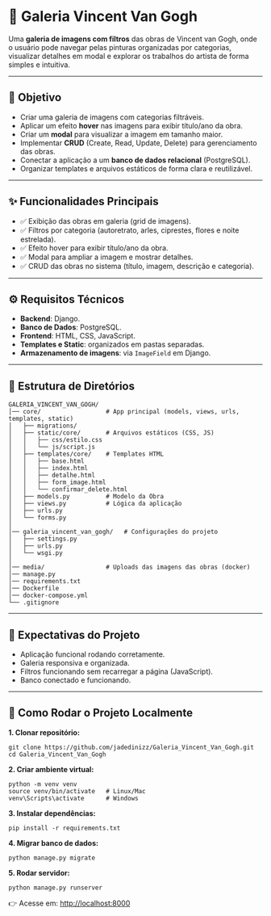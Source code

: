 # 🎨 Galeria Vincent Van Gogh

Uma **galeria de imagens com filtros** das obras de Vincent van Gogh, onde o usuário pode navegar pelas pinturas organizadas por categorias, visualizar detalhes em modal e explorar os trabalhos do artista de forma simples e intuitiva.

---

## 📌 Objetivo
- Criar uma galeria de imagens com categorias filtráveis.  
- Aplicar um efeito **hover** nas imagens para exibir título/ano da obra.  
- Criar um **modal** para visualizar a imagem em tamanho maior.  
- Implementar **CRUD** (Create, Read, Update, Delete) para gerenciamento das obras.  
- Conectar a aplicação a um **banco de dados relacional** (PostgreSQL).  
- Organizar templates e arquivos estáticos de forma clara e reutilizável.  

---

## ✨ Funcionalidades Principais
- ✅ Exibição das obras em galeria (grid de imagens).  
- ✅ Filtros por categoria (autoretrato, arles, ciprestes, flores e noite estrelada).  
- ✅ Efeito hover para exibir título/ano da obra.  
- ✅ Modal para ampliar a imagem e mostrar detalhes.  
- ✅ CRUD das obras no sistema (título, imagem, descrição e categoria).  

---

## ⚙️ Requisitos Técnicos
- **Backend**: Django.  
- **Banco de Dados**: PostgreSQL.  
- **Frontend**: HTML, CSS, JavaScript.  
- **Templates e Static**: organizados em pastas separadas.  
- **Armazenamento de imagens**: via `ImageField` em Django.  

---

## 📂 Estrutura de Diretórios

```plaintext
GALERIA_VINCENT_VAN_GOGH/
│── core/                  # App principal (models, views, urls, templates, static)
│   ├── migrations/        
│   ├── static/core/       # Arquivos estáticos (CSS, JS)
│   │   ├── css/estilo.css
│   │   └── js/script.js
│   ├── templates/core/    # Templates HTML
│   │   ├── base.html
│   │   ├── index.html
│   │   ├── detalhe.html
│   │   ├── form_image.html
│   │   └── confirmar_delete.html
│   ├── models.py          # Modelo da Obra
│   ├── views.py           # Lógica da aplicação
│   ├── urls.py
│   └── forms.py
│
│── galeria_vincent_van_gogh/   # Configurações do projeto
│   ├── settings.py
│   ├── urls.py
│   └── wsgi.py
│
│── media/                 # Uploads das imagens das obras (docker)
│── manage.py
│── requirements.txt
│── Dockerfile
│── docker-compose.yml
└── .gitignore
```
---

## 🎯 Expectativas do Projeto

- Aplicação funcional rodando corretamente.
- Galeria responsiva e organizada.
- Filtros funcionando sem recarregar a página (JavaScript).
- Banco conectado e funcionando.

--- 
## 🚀 Como Rodar o Projeto Localmente

**1. Clonar repositório:**
```
git clone https://github.com/jadedinizz/Galeria_Vincent_Van_Gogh.git
cd Galeria_Vincent_Van_Gogh
```
**2. Criar ambiente virtual:**
```
python -m venv venv
source venv/bin/activate   # Linux/Mac
venv\Scripts\activate      # Windows
```
**3. Instalar dependências:**
```
pip install -r requirements.txt
```
**4. Migrar banco de dados:**
```
python manage.py migrate
```
**5. Rodar servidor:**
```
python manage.py runserver
```
👉 Acesse em: [http://localhost:8000](http://localhost:8000)


